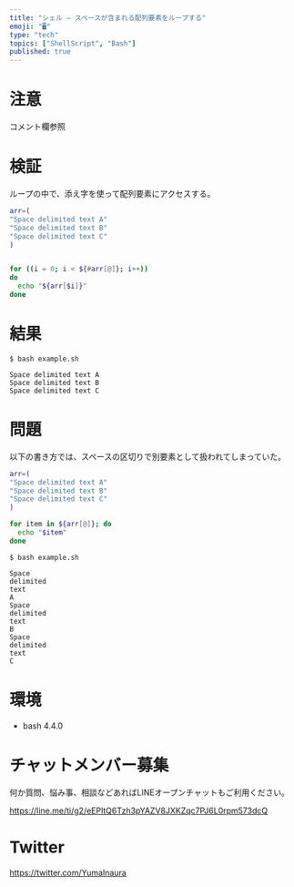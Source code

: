 ```yaml
---
title: "シェル — スペースが含まれる配列要素をループする"
emoji: "🖥"
type: "tech"
topics: ["ShellScript", "Bash"]
published: true
---
```


# 注意

コメント欄参照

# 検証

ループの中で、添え字を使って配列要素にアクセスする。

```bash:example.sh
arr=(
"Space delimited text A"
"Space delimited text B"
"Space delimited text C"
)


for ((i = 0; i < ${#arr[@]}; i++))
do
  echo "${arr[$i]}"
done
```

# 結果

```
$ bash example.sh
```

```
Space delimited text A
Space delimited text B
Space delimited text C
```

# 問題

以下の書き方では、スペースの区切りで別要素として扱われてしまっていた。

```bash:example.sh
arr=(
"Space delimited text A"
"Space delimited text B"
"Space delimited text C"
)

for item in ${arr[@]}; do
  echo "$item"
done
```

```
$ bash example.sh
```

```
Space
delimited
text
A
Space
delimited
text
B
Space
delimited
text
C
```

# 環境

- bash 4.4.0








<!-- Update From Qiita API -->

# チャットメンバー募集


何か質問、悩み事、相談などあればLINEオープンチャットもご利用ください。

https://line.me/ti/g2/eEPltQ6Tzh3pYAZV8JXKZqc7PJ6L0rpm573dcQ





# Twitter


https://twitter.com/YumaInaura


<!-- Update From Qiita API -->


